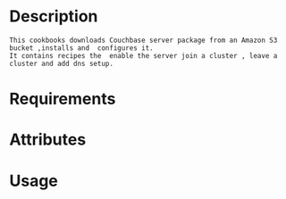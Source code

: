 Description
===========
    This cookbooks downloads Couchbase server package from an Amazon S3 bucket ,installs and  configures it.
    It contains recipes the  enable the server join a cluster , leave a cluster and add dns setup.


Requirements
============


Attributes
==========

Usage
=====

